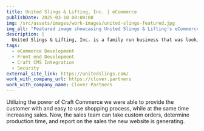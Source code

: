 ```yaml
---
title: United Slings & Lifting, Inc. | eCommerce
publishDate: 2025-03-10 00:00:00
img: /src/assets/images/work-images/united-slings-featured.jpg
img_alt: "Featured image showcasing United Slings & Lifting's eCommerce platform with a clean and professional design, highlighting their manufacturing products."
description: |
  United Slings & Lifting, Inc. is a family run business that was looking to take their great manufacturing products online. With over 250+ SKUs, determining the right product variations and an easy reporting system was key to having a successful eCommerce store.
tags:
  - eCommerce Development
  - Front-end Development
  - Craft CMS Integration
  - Security
external_site_link: https://unitedslings.com/
work_with_company_url: https://clover.partners
work_with_company_name: Clover Partners
---
```


Utilizing the power of Craft Commerce we were able to provide the customer with and easy to use shopping process, while at the same time increasing sales. Now, the sales team can take custom orders, determine production time, and report on the sales the new website is generating.